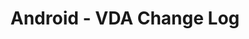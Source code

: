 ---
layout:         "android-dmp-changelog"
title:          "Android - VDA Change Log"
lead:           ""
description:    ""
keywords:       ""
permalink:      android/dmp/changelog/
lang:           "en"
---